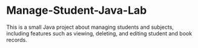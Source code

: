 # Manage-Student-Java-Lab
This is a small Java project about managing students and subjects, including features such as viewing, deleting, and editing student and book records.
